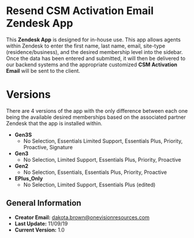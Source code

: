 # Resend CSM Activation Email Zendesk App

This **Zendesk App** is designed for in-house use. This app allows agents within Zendesk to enter the first name, last name, email, site-type (residence/business), and the desired membership level into the sidebar. Once the data has been entered and submitted, it will then be delivered to our backend systems and the appropriate customized **CSM Activation Email** will be sent to the client.

# Versions

There are 4 versions of the app with the only difference between each one being the available desired memberships based on the associated partner Zendesk that the app is installed within.

- **Gen3S**
	- No Selection, Essentials Limited Support, Essentials Plus, Priority, Proactive, Signature  
- **Gen3**
	- No Selection, Limited Support, Essentials Plus, Priority, Proactive  
- **Gen2**
	- No Selection, Essentials, Essentials Plus, Priority, Proactive  
- **EPlus_Only**
	- No Selection, Limited Support, Essentials Plus (edited)

## General Information

- **Creator Email:** dakota.brown@onevisionresources.com
- **Last Update:** 11/09/19
- **Current Version:** 1.0
